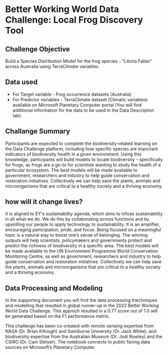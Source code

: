 # Better Working World Data Challenge: Local Frog Discovery Tool

## Challenge Objective
Build a Species Distribution Model for the frog species - "Litoria Fallax" across Australia using TerraClimate variables.

## Data used
* For Target variable - Frog occurrence datasets (Australia)
* For Predictor variables - TerraClimate dataset (Climatic variables) available on Microsoft Planetary Computer portal (You will find additional information for the data to be used in the Data Description tab).

## Challange Summary
Participants are expected to complete the biodiversity-related learning on the Data Challenge platform, including how specific species are important indicators of biodiversity health in a given environment. Using this knowledge, participants will build models to locate biodiversity – specifically for frogs, as frogs are a go-to for scientists wanting to study the health of a particular ecosystem. The best models will be made available to government, researchers and industry to help guide conservation and restoration initiatives. Collectively we can help save the plants, animals and microorganisms that are critical to a healthy society and a thriving economy.

## how will it change lives?
It is aligned to EY's sustainability agenda, which aims to infuse sustainability in all what we do. We do this by collaborating across functions and by upskilling our people to apply technology to sustainability. 
It is an amplifier, encouraging participation, pride, and focus. Being focused on a meaningful topic is a natural way to boost one’s sense of belonging.
The winning outputs will help scientists, policymakers and governments protect and predict the richness of biodiversity in a specific area. The best models will be made available to the UN Environment Programme World Conservation Monitoring Centre, as well as government, researchers and industry to help guide conservation and restoration initiatives. Collectively we can help save the plants, animals and microorganisms that are critical to a healthy society and a thriving economy.

## Data Processing and Modeling
In the supporting document you will find the data processing thechniques and modelling that resulted in global runner-up in the 2022 Better Working World Data Challenge. This approch resulted in a 0.77 score out of 1.0 will be generated based on the F1 performance metric. 

This challenge has been co-created with remote sensing expertise from NASA (Dr. Brian Killough) and Swinburne University (Dr. Jack White), and biodiversity expertise from the Australian Museum (Dr. Jodi Rowley) and the CSIRO (Dr. Cam Slatyer). The notebook connects to public facing data sources on Microsoft’s Planetary Computer. 

